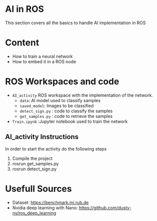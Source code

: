 # AI in ROS # 
This section covers all the basics to handle AI implementation in ROS 

# Content #

- How to train a neural network
- How to embed it in a ROS node

# ROS Workspaces and code #
- `AI_activity` ROS workspace with the implementation of the network. 
  - `data`: AI model used to classify samples
  - `saved_model`: Images to be classified
  - `detect_sign.py` : code to classify the samples 
  - `get_samples.py` : code to retrieve the samples 
- `Train.ipynb` :Jupyter notebook used to train the network

## AI_activity Instructions ##

In order to start the activity do the following steps

1) Compile the project
2) rosrun get_samples.py
3) rosrun detect_sign.py

# Usefull Sources #
- Dataset: https://benchmark.ini.rub.de
- Nvidia deep learning with Nano: https://github.com/dusty-nv/ros_deep_learning
